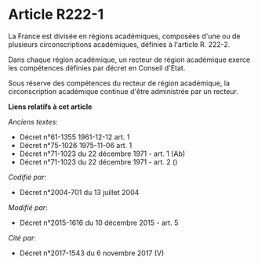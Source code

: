 # Article R222-1

La France est divisée en régions académiques, composées d'une ou de plusieurs circonscriptions académiques, définies à
l'article R. 222-2.

Dans chaque région académique, un recteur de région académique exerce les compétences définies par décret en Conseil d'Etat.

Sous réserve des compétences du recteur de région académique, la circonscription académique continue d'être administrée par
un recteur.

**Liens relatifs à cet article**

_Anciens textes_:

  - Décret n°61-1355 1961-12-12 art. 1
  - Décret n°75-1026 1975-11-06 art. 1
  - Décret n°71-1023 du 22 décembre 1971 - art. 1 (Ab)
  - Décret n°71-1023 du 22 décembre 1971 - art. 2 ()

_Codifié par_:

  - Décret n°2004-701 du 13 juillet 2004

_Modifié par_:

  - Décret n°2015-1616 du 10 décembre 2015 - art. 5

_Cité par_:

  - Décret n°2017-1543 du 6 novembre 2017 (V)
